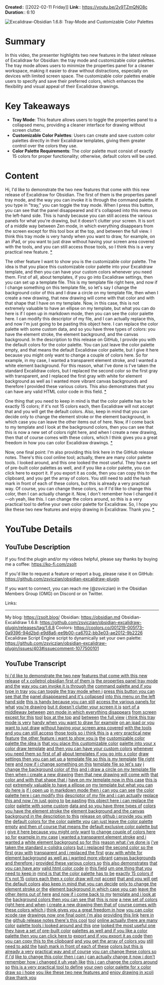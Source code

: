 **Created**:: [[2022-02-11 Friday]]
**Link**:: https://youtu.be/2v9TZmQNO8c
**Duration**:: 6:10

![Excalidraw-Obsidian 1.6.8: Tray-Mode and Customizable Color Palettes](https://youtu.be/2v9TZmQNO8c)

# Summary
In this video, the presenter highlights two new features in the latest release of Excalidraw for Obsidian: the tray mode and customizable color palettes. The tray mode allows users to minimize the properties panel for a cleaner workspace, making it easier to draw without distractions, especially on devices with limited screen space. The customizable color palettes enable users to specify and save their preferred colors, which enhances the flexibility and visual appeal of their Excalidraw drawings.

# Key Takeaways
- **Tray Mode**: This feature allows users to toggle the properties panel to a collapsed menu, providing a cleaner interface for drawing without screen clutter.
- **Customizable Color Palettes**: Users can create and save custom color palettes directly in their Excalidraw templates, giving them greater control over the colors they use.
- **Color Palette Requirements**: The color palette must consist of exactly 15 colors for proper functionality; otherwise, default colors will be used.

# Content
Hi, I'd like to demonstrate the two new features that come with this new release of Excalidraw for Obsidian. The first of them is the properties panel tray mode, and the way you can invoke it is through the command palette. If you type in "tray," you can toggle the tray mode. When I press this button, you can see that the panel disappeared and it's collapsed into this menu on the left-hand side. This is handy because you can still access the various panels for what you're drawing, but it doesn't clutter your screen. It is sort of a middle way between Zen mode, in which everything disappears from the screen except for this tool box at the top, and between the full view. I think this tray mode is very handy when you want to draw, for example, on an iPad, or you want to just draw without having your screen area covered with the tools, and you can still access those tools, so I think this is a very practical new feature. [* ](https://youtu.be/2v9TZmQNO8c)

The other feature I want to show you is the customizable color palette. The idea is that you place this customizable color palette into your Excalidraw template, and then you can have your custom colors whenever you need them. First of all, about templates, if you go into Excalidraw settings, then you can set up a template file. This is my template file right here, and now if I change something on this template file, so let's say I change the background color of this and I draw a circle on my template file, then when I create a new drawing, that new drawing will come with that color and with that shape that I have on my template. Now, in this case, this is not extremely valuable to have an ellipse on my template, but what you can do here is if I open up in markdown mode, then you can see the color palette here. I can modify this descriptor of my file, and I can actually replace this, and now I'm just going to be pasting this object here. I can replace the color palette with some custom data, and so you have three types of colors: you have the element stroke, the element background, and the canvas background. In the description to this release on GitHub, I provide you with the default colors for the color palette. You can just leave the color palette empty, and that means the default Excalidraw color palette, but I give it here because you might only want to change a couple of colors here. So for example, in my case, I wanted a transparent element stroke, and I wanted a white element background. For this reason, what I've done is I've taken the standard Excalidraw colors, but I replaced the second color so the first gray with transparent, and I replaced the first gray with white for element background as well as I wanted more vibrant canvas backgrounds and therefore I provided these various colors. This also demonstrates that you can have any valid HTML color code in this field. [* ](https://youtu.be/2v9TZmQNO8c)

One thing that you need to keep in mind is that the color palette has to be exactly 15 colors; if it's not 15 colors each, then Excalidraw will not accept that and you will get the default colors. Also, keep in mind that you can decide only to change the element stroke or the element background, in which case you can leave the other items out of here. Now, if I come back to my template and I look at the background colors, then you can see that this is now a new set of colors right here, and when I create a new drawing, then that of course comes with these colors, which I think gives you a great freedom in how you can color Excalidraw drawings. [* ](https://youtu.be/2v9TZmQNO8c)

Now, one final point: I'm also providing this link here in the GitHub release notes. There's this cool online tool; actually, there are many color palette tools. I looked around, and this one looked the most useful. They have a set of pre-built color palettes as well, and if you like a color palette, you can click here to export it. If you export it as code, then you can copy this to the clipboard, and you get the array of colors. You still need to add the hash mark in front of each of these colors, but this is already a very practical way. Of course, you can change these colors, so if I'd like to change this color, then I can actually change it. Now, I don't remember how I changed it—oh yeah, like this. I can change the colors around, so this is a very practical tool to define your own color palette for Excalidraw. So, I hope you like these two new features and enjoy drawing in Excalidraw. Thank you. [* ](https://youtu.be/2v9TZmQNO8c)

# YouTube Details

## YouTube Description

If you find the plugin and/or my videos helpful, please say thanks by buying me a coffee: https://ko-fi.com/zsolt

If you'd like to request a feature or report a bug, please raise it on GitHub: https://github.com/zsviczian/obsidian-excalidraw-plugin

If you want to connect, you can reach me (@zsviczian) in the Obsidian Members Group (OMG) on Discord or on Twitter.

Links:

---------

My blog: https://zsolt.blog/
Obsidian: https://obsidian.md
Obsidian-Excalidraw 1.6.8: https://github.com/zsviczian/obsidian-excalidraw-plugin/releases/tag/1.6.8
Coolors: https://coolors.co/001219-005f73-0a9396-94d2bd-e9d8a6-ee9b00-ca6702-bb3e03-ae2012-9b2226
Excalidraw Script Engine script to dynamically set your own palette: https://github.com/zsviczian/obsidian-excalidraw-plugin/issues/403#issuecomment-1077500101

## YouTube Transcript

[hi i'd like to demonstrate the two new](https://youtu.be/2v9TZmQNO8c?t=0) [features that come with this new release](https://youtu.be/2v9TZmQNO8c?t=2) [of x colletrol obsidian first of them is](https://youtu.be/2v9TZmQNO8c?t=5) [the properties panel tray mode and the](https://youtu.be/2v9TZmQNO8c?t=7) [way you can invoke it is through the](https://youtu.be/2v9TZmQNO8c?t=10) [command palette and if you type in tray](https://youtu.be/2v9TZmQNO8c?t=12) [you can toggle the tray mode when i](https://youtu.be/2v9TZmQNO8c?t=15) [press this button you can see that the](https://youtu.be/2v9TZmQNO8c?t=17) [panel disappeared and it's collapsed](https://youtu.be/2v9TZmQNO8c?t=21) [into this menu on the left hand side](https://youtu.be/2v9TZmQNO8c?t=24) [this is handy because you can still](https://youtu.be/2v9TZmQNO8c?t=26) [access the various panels for what](https://youtu.be/2v9TZmQNO8c?t=29) [you're drawing](https://youtu.be/2v9TZmQNO8c?t=31) [but it doesn't clutter your screen it is](https://youtu.be/2v9TZmQNO8c?t=32) [sort of a middleway between](https://youtu.be/2v9TZmQNO8c?t=35) [zen mode in which everything disappears](https://youtu.be/2v9TZmQNO8c?t=38) [from screen except for this](https://youtu.be/2v9TZmQNO8c?t=41) [tool](https://youtu.be/2v9TZmQNO8c?t=44) [box at the top](https://youtu.be/2v9TZmQNO8c?t=45) [and](https://youtu.be/2v9TZmQNO8c?t=46) [between](https://youtu.be/2v9TZmQNO8c?t=47) [the full view](https://youtu.be/2v9TZmQNO8c?t=49) [i think this tray mode is very](https://youtu.be/2v9TZmQNO8c?t=50) [handy when you want to draw for example](https://youtu.be/2v9TZmQNO8c?t=53) [on an ipad or you want to just draw](https://youtu.be/2v9TZmQNO8c?t=55) [without having your screen area covered](https://youtu.be/2v9TZmQNO8c?t=59) [with the tools and you can still access](https://youtu.be/2v9TZmQNO8c?t=62) [those tools so i think this is](https://youtu.be/2v9TZmQNO8c?t=65) [a very practical new feature](https://youtu.be/2v9TZmQNO8c?t=68) [the other feature i want to show you is](https://youtu.be/2v9TZmQNO8c?t=70) [the](https://youtu.be/2v9TZmQNO8c?t=73) [customizable color palette the idea is](https://youtu.be/2v9TZmQNO8c?t=74) [that you place this customizable color](https://youtu.be/2v9TZmQNO8c?t=77) [palette into your x color draw template](https://youtu.be/2v9TZmQNO8c?t=80) [and then you can have your custom colors](https://youtu.be/2v9TZmQNO8c?t=83) [whenever you need them so first of all](https://youtu.be/2v9TZmQNO8c?t=86) [about templates if you go into x color](https://youtu.be/2v9TZmQNO8c?t=88) [draw settings then you can set up a](https://youtu.be/2v9TZmQNO8c?t=90) [template file so this is my template](https://youtu.be/2v9TZmQNO8c?t=93) [file right here](https://youtu.be/2v9TZmQNO8c?t=96) [and now if i change something on this](https://youtu.be/2v9TZmQNO8c?t=98) [template file so let's say](https://youtu.be/2v9TZmQNO8c?t=102) [i change the background color of this](https://youtu.be/2v9TZmQNO8c?t=104) [and i draw a circle on my template file](https://youtu.be/2v9TZmQNO8c?t=106) [then when i create a new drawing](https://youtu.be/2v9TZmQNO8c?t=110) [then that new drawing will come with](https://youtu.be/2v9TZmQNO8c?t=113) [that color and with that shape that i](https://youtu.be/2v9TZmQNO8c?t=115) [have on my template now in this case](https://youtu.be/2v9TZmQNO8c?t=118) [this is not](https://youtu.be/2v9TZmQNO8c?t=121) [extremely valuable to have a ellipse on](https://youtu.be/2v9TZmQNO8c?t=122) [my template but what you can do here is](https://youtu.be/2v9TZmQNO8c?t=126) [if i open up](https://youtu.be/2v9TZmQNO8c?t=130) [in markdown mode then i can you can see](https://youtu.be/2v9TZmQNO8c?t=131) [the color palette here i can modify this](https://youtu.be/2v9TZmQNO8c?t=136) [descriptor of my file and i can actually](https://youtu.be/2v9TZmQNO8c?t=140) [replace this and now i'm just going to](https://youtu.be/2v9TZmQNO8c?t=143) [be pasting](https://youtu.be/2v9TZmQNO8c?t=145) [this object here i can replace the color](https://youtu.be/2v9TZmQNO8c?t=146) [palette with some custom](https://youtu.be/2v9TZmQNO8c?t=150) [data and so you have three types of](https://youtu.be/2v9TZmQNO8c?t=152) [colors you have the element stroke the](https://youtu.be/2v9TZmQNO8c?t=156) [element background and the canvas](https://youtu.be/2v9TZmQNO8c?t=159) [background in the description to this](https://youtu.be/2v9TZmQNO8c?t=162) [release on github i provide you with the](https://youtu.be/2v9TZmQNO8c?t=166) [default colors for the color palette you](https://youtu.be/2v9TZmQNO8c?t=170) [can just leave the color palette empty](https://youtu.be/2v9TZmQNO8c?t=173) [and then of course that means the](https://youtu.be/2v9TZmQNO8c?t=175) [default exclusive color palette but i](https://youtu.be/2v9TZmQNO8c?t=177) [give it here because you might only want](https://youtu.be/2v9TZmQNO8c?t=180) [to change couple of colors here so for](https://youtu.be/2v9TZmQNO8c?t=183) [example in my case](https://youtu.be/2v9TZmQNO8c?t=185) [i wanted a transparent element stroke](https://youtu.be/2v9TZmQNO8c?t=187) [and i wanted a](https://youtu.be/2v9TZmQNO8c?t=190) [white element background so for this](https://youtu.be/2v9TZmQNO8c?t=192) [reason what i've done is](https://youtu.be/2v9TZmQNO8c?t=196) [i've taken the standard x-colidra colors](https://youtu.be/2v9TZmQNO8c?t=198) [but i replaced](https://youtu.be/2v9TZmQNO8c?t=201) [the second color so the first gray with](https://youtu.be/2v9TZmQNO8c?t=203) [transparent and i replaced the first](https://youtu.be/2v9TZmQNO8c?t=206) [gray with white for element background](https://youtu.be/2v9TZmQNO8c?t=209) [as well as i wanted more vibrant](https://youtu.be/2v9TZmQNO8c?t=212) [canvas backgrounds and therefore i](https://youtu.be/2v9TZmQNO8c?t=215) [provided these various colors so](https://youtu.be/2v9TZmQNO8c?t=218) [this also demonstrates](https://youtu.be/2v9TZmQNO8c?t=222) [that you can have any](https://youtu.be/2v9TZmQNO8c?t=224) [valid html color code](https://youtu.be/2v9TZmQNO8c?t=226) [in](https://youtu.be/2v9TZmQNO8c?t=230) [this field](https://youtu.be/2v9TZmQNO8c?t=231) [um one thing that you need to keep in](https://youtu.be/2v9TZmQNO8c?t=233) [mind is that the color palette has to be](https://youtu.be/2v9TZmQNO8c?t=236) [exactly 15 colors if it's not 15](https://youtu.be/2v9TZmQNO8c?t=238) [colors each then x color draw will not](https://youtu.be/2v9TZmQNO8c?t=242) [accept](https://youtu.be/2v9TZmQNO8c?t=246) [that and you will get the default colors](https://youtu.be/2v9TZmQNO8c?t=247) [also keep in mind that you can decide](https://youtu.be/2v9TZmQNO8c?t=251) [only to change the element stroke or the](https://youtu.be/2v9TZmQNO8c?t=254) [element background in which case you can](https://youtu.be/2v9TZmQNO8c?t=257) [leave the other items out of here](https://youtu.be/2v9TZmQNO8c?t=260) [and now if i come back to my](https://youtu.be/2v9TZmQNO8c?t=264) [template and i look at the](https://youtu.be/2v9TZmQNO8c?t=267) [background colors then you can see that](https://youtu.be/2v9TZmQNO8c?t=270) [this is now](https://youtu.be/2v9TZmQNO8c?t=272) [a new set of colors right here and when](https://youtu.be/2v9TZmQNO8c?t=273) [i create a new drawing then that of](https://youtu.be/2v9TZmQNO8c?t=276) [course comes with these colors which i](https://youtu.be/2v9TZmQNO8c?t=279) [think gives you a great freedom in how](https://youtu.be/2v9TZmQNO8c?t=282) [you can color](https://youtu.be/2v9TZmQNO8c?t=286) [xcode raw](https://youtu.be/2v9TZmQNO8c?t=287) [drawings now one final point i'm also](https://youtu.be/2v9TZmQNO8c?t=288) [providing this link](https://youtu.be/2v9TZmQNO8c?t=292) [here in the](https://youtu.be/2v9TZmQNO8c?t=294) [github release notes there's this cool](https://youtu.be/2v9TZmQNO8c?t=297) [tool](https://youtu.be/2v9TZmQNO8c?t=300) [online actually there are many color](https://youtu.be/2v9TZmQNO8c?t=301) [palette tools i looked around and this](https://youtu.be/2v9TZmQNO8c?t=303) [one](https://youtu.be/2v9TZmQNO8c?t=305) [looked the most useful one](https://youtu.be/2v9TZmQNO8c?t=306) [they have a set of pre-built color](https://youtu.be/2v9TZmQNO8c?t=309) [palettes as well and if you like a color](https://youtu.be/2v9TZmQNO8c?t=312) [palette then you can click here to](https://youtu.be/2v9TZmQNO8c?t=315) [export and if you export it as code](https://youtu.be/2v9TZmQNO8c?t=318) [then you can copy this to the clipboard](https://youtu.be/2v9TZmQNO8c?t=322) [and you get the array of colors you](https://youtu.be/2v9TZmQNO8c?t=327) [still need to add the](https://youtu.be/2v9TZmQNO8c?t=330) [hash mark in front of each of these](https://youtu.be/2v9TZmQNO8c?t=332) [colors but this is already a very](https://youtu.be/2v9TZmQNO8c?t=335) [practical way and of course](https://youtu.be/2v9TZmQNO8c?t=339) [you can change these colors so if i'd](https://youtu.be/2v9TZmQNO8c?t=342) [like to change this color then i can i](https://youtu.be/2v9TZmQNO8c?t=344) [can actually change it now i don't](https://youtu.be/2v9TZmQNO8c?t=347) [remember how i changed it uh yeah like](https://youtu.be/2v9TZmQNO8c?t=349) [this i can change the colors around so](https://youtu.be/2v9TZmQNO8c?t=352) [this is a very practical tool to define](https://youtu.be/2v9TZmQNO8c?t=355) [your own](https://youtu.be/2v9TZmQNO8c?t=357) [color palette for x color draw so i hope](https://youtu.be/2v9TZmQNO8c?t=358) [you like these two new features and](https://youtu.be/2v9TZmQNO8c?t=362) [enjoy drawing in xcoli draw thank you](https://youtu.be/2v9TZmQNO8c?t=366) 

